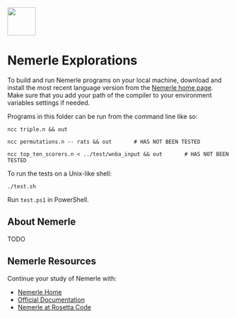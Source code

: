 <img src="https://raw.githubusercontent.com/rtoal/ple/master/docs/resources/nemerle-logo-64.png" width="64" height="64">

# Nemerle Explorations

To build and run Nemerle programs on your local machine, download and install the most recent language version from the [Nemerle home page](http://www.nemerle.org/About#ID0EZD). Make sure that you add your path of the compiler to your environment variables settings if needed.

Programs in this folder can be run from the command line like so:

```
ncc triple.n && out
```

```
ncc permutations.n -- rats && out       # HAS NOT BEEN TESTED
```

```
ncc top_ten_scorers.n < ../test/wnba_input && out       # HAS NOT BEEN TESTED
```

To run the tests on a Unix-like shell:

```
./test.sh
```

Run `test.ps1` in PowerShell.

## About Nemerle

TODO

## Nemerle Resources

Continue your study of Nemerle with:

- [Nemerle Home](http://www.nemerle.org/About#ID0EZD)
- [Official Documentation](https://github.com/rsdn/nemerle/wiki)
- [Nemerle at Rosetta Code](https://rosettacode.org/wiki/Category:Nemerle)

<!-- - [Awesome Nemerle]()
- [A curated list of Nemerle books]()
- [An online Nemerle course]() -->

<!-- ## Nemerle in Open Source

Browse open source activity in Python at:

- [The GitHub Topic Page](https://github.com/topics/python)
- [Trending Repositories on GitHub](https://github.com/trending/python)
- [Top 100 Starred Repositories on GitHub](https://github.com/EvanLi/Github-Ranking/blob/master/Top100/Python.md)
- [Requests](https://github.com/kennethreitz/requests)
- [Flask](https://github.com/mitsuhiko/flask)
- [Reddit](https://github.com/reddit/reddit)
- [Boto](https://github.com/boto/boto) -->
